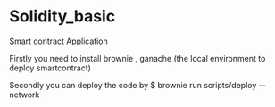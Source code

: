 # Solidity_basic
Smart contract Application

Firstly
you need to install brownie , ganache (the local environment to deploy smartcontract)

Secondly
you can deploy the code by
$ brownie run scripts/deploy --network <the network you want to deploy>


